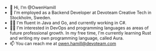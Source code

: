 - 👋 Hi, I’m @OwenHamill
- 🏢 I'm employed as a Backend Developer at Devoteam Creative Tech in Stockholm, Sweden.
- 👨‍💻 I'm fluent in Java and Go, and currently working in C#.
- 👨‍🎓 I'm interested in DevOps and programming languages as areas of future professional growth. In my free time, I'm currently learning Rust and writing my own programming language, called Aura.
- 📫 You can reach me at owen.hamill@devoteam.com

<!---
OwenHamill/OwenHamill is a ✨ special ✨ repository because its `README.md` (this file) appears on your GitHub profile.
You can click the Preview link to take a look at your changes.
--->
